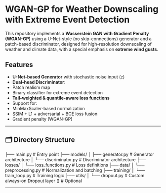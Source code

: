 # WGAN-GP for Weather Downscaling with Extreme Event Detection

This repository implements a **Wasserstein GAN with Gradient Penalty (WGAN-GP)** using a U-Net-style (no skip-connections) generator and a patch-based discriminator, designed for high-resolution downscaling of weather and climate data, with a special emphasis on **extreme wind gusts**.

##  Features

-  **U-Net-based Generator** with stochastic noise input (`z`)
-  **Dual-head Discriminator**: 
  - Patch realism map
  - Binary classifier for extreme event detection
-  **Tail-weighted & quantile-aware loss functions**
-  Support for:
  - MinMaxScaler-based normalization
  - SSIM + L1 + adversarial + BCE loss fusion
  - Gradient penalty (WGAN-GP)

---

## 🗂 Directory Structure
├── main.py # Entry point
├── models/
│ ├── generator.py # Generator architecture
│ └── discriminator.py # Discriminator architecture
├── losses/
│ └── loss_functions.py # Loss definitions
├── data/
│ └── preprocessing.py # Normalization and batching
├── training/
│ └── train_loop.py # Training logic
├── utils/
│ └── dropout.py # Custom always-on Dropout layer () # Optional

---

